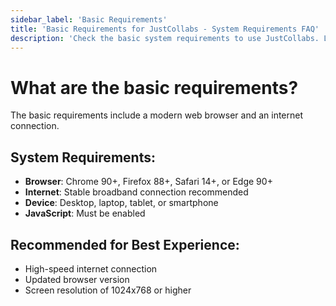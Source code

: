 ```yaml
---
sidebar_label: 'Basic Requirements'
title: 'Basic Requirements for JustCollabs - System Requirements FAQ'
description: 'Check the basic system requirements to use JustCollabs. Learn about browser compatibility and internet connection needs.'
---
```


# What are the basic requirements?

The basic requirements include a modern web browser and an internet connection.

## System Requirements:
- **Browser**: Chrome 90+, Firefox 88+, Safari 14+, or Edge 90+
- **Internet**: Stable broadband connection recommended
- **Device**: Desktop, laptop, tablet, or smartphone
- **JavaScript**: Must be enabled

## Recommended for Best Experience:
- High-speed internet connection
- Updated browser version
- Screen resolution of 1024x768 or higher